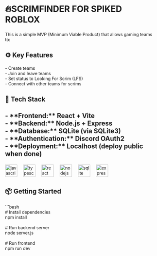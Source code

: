 <h1 align="left">🔥SCRIMFINDER FOR SPIKED ROBLOX</h1>

###

<p align="left">This is a simple MVP (Minimum Viable Product) that allows gaming teams to:</p>

###

<h2 align="left">⚙️ Key Features</h2>

###

<p align="left">- Create teams<br>- Join and leave teams<br>- Set status to Looking For Scrim (LFS)<br>- Connect with other teams for scrims</p>

###

<h2 align="left">🔧 Tech Stack</h2>

###

<h2 align="left">- **Frontend:** React + Vite<br>- **Backend:** Node.js + Express<br>- **Database:** SQLite (via SQLite3)<br>- **Authentication:** Discord OAuth2<br>- **Deployment:** Localhost (deploy public when done)</h2>

###

<div align="left">
  <img src="https://cdn.jsdelivr.net/gh/devicons/devicon/icons/javascript/javascript-original.svg" height="40" alt="javascript logo"  />
  <img width="12" />
  <img src="https://cdn.jsdelivr.net/gh/devicons/devicon/icons/typescript/typescript-original.svg" height="40" alt="typescript logo"  />
  <img width="12" />
  <img src="https://cdn.jsdelivr.net/gh/devicons/devicon/icons/react/react-original.svg" height="40" alt="react logo"  />
  <img width="12" />
  <img src="https://cdn.jsdelivr.net/gh/devicons/devicon/icons/nodejs/nodejs-original.svg" height="40" alt="nodejs logo"  />
  <img width="12" />
  <img src="https://cdn.jsdelivr.net/gh/devicons/devicon/icons/sqlite/sqlite-original.svg" height="40" alt="sqlite logo"  />
  <img width="12" />
  <img src="https://cdn.jsdelivr.net/gh/devicons/devicon/icons/express/express-original.svg" height="40" alt="express logo"  />
</div>

###

<h2 align="left">📦 Getting Started</h2>

###

<p align="left">```bash<br># Install dependencies<br>npm install<br><br># Run backend server<br>node server.js<br><br># Run frontend<br>npm run dev</p>

###
